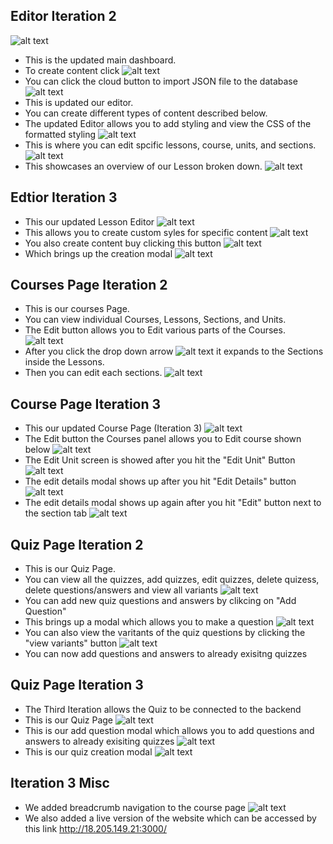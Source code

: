 ## Editor Iteration 2
![alt text](https://github.com/coreybrowndev/next-gen-financial-learning-hub/blob/master/pictures/Screenshot%202024-12-02%20at%2022.06.50.png)
- This is the updated main dashboard.
- To create content click ![alt text](https://github.com/coreybrowndev/next-gen-financial-learning-hub/blob/master/pictures/Capture.PNG)
- You can click the cloud button to import JSON file to the database 
![alt text](https://github.com/coreybrowndev/next-gen-financial-learning-hub/blob/master/pictures/Screenshot%202024-10-22%20at%2019.14.36.png)
- This is updated our editor.
- You can create different types of content described below.
- The updated Editor allows you to add styling and view the CSS of the formatted styling 
![alt text](https://cdn.discordapp.com/attachments/1183911766405677218/1313347594277224488/Screenshot_2024-12-02_at_22.20.50.png?ex=674fcdc3&is=674e7c43&hm=290a54c828d82ed857084308afb8b2334a68ef449b71b9d3052ab3355e482dca&)
- This is where you can edit spcific lessons, course, units, and sections. 
![alt text](https://github.com/coreybrowndev/next-gen-financial-learning-hub/blob/master/pictures/Screenshot%202024-10-22%20at%2019.11.11.png)
- This showcases an overview of our Lesson broken down.
![alt text](https://github.com/coreybrowndev/next-gen-financial-learning-hub/blob/master/pictures/Screenshot%202024-10-22%20at%2019.11.20.png)
## Edtior Iteration 3
- This our updated Lesson Editor
![alt text](https://github.com/coreybrowndev/next-gen-financial-learning-hub/blob/master/pictures/Screenshot_2025-02-03_at_11.20.42_PM.png)
- This allows you to create custom syles for specific content
![alt text](https://github.com/coreybrowndev/next-gen-financial-learning-hub/blob/master/pictures/Screenshot_2025-02-03_at_11.24.21_PM.png)
- You also create content buy clicking this button ![alt text](https://github.com/coreybrowndev/next-gen-financial-learning-hub/blob/master/pictures/Screenshot_2025-02-05_at_3.35.45_PM.png)
- Which brings up the creation modal
![alt text](https://github.com/coreybrowndev/next-gen-financial-learning-hub/blob/master/pictures/Screenshot_2025-02-05_at_3.38.25_PM.png)


## Courses Page Iteration 2
- This is our courses Page.
- You can view individual Courses, Lessons, Sections, and Units.
- The Edit button allows you to Edit various parts of the Courses.
![alt text](https://github.com/coreybrowndev/next-gen-financial-learning-hub/blob/master/pictures/Courses.PNG)
- After you click the drop down arrow ![alt text](https://github.com/coreybrowndev/next-gen-financial-learning-hub/blob/master/pictures/DropDown.PNG) it expands to the Sections inside the Lessons.
- Then you can edit each sections.
![alt text](https://github.com/coreybrowndev/next-gen-financial-learning-hub/blob/master/pictures/Courses_Section.PNG)
## Course Page Iteration 3
- This our updated Course Page (Iteration 3) 
![alt text](https://github.com/coreybrowndev/next-gen-financial-learning-hub/blob/master/pictures/Screenshot_2025-02-03_at_22.56.22.png)
- The Edit button the Courses panel allows you to Edit course shown below
![alt text](https://github.com/coreybrowndev/next-gen-financial-learning-hub/blob/master/pictures/Screenshot_2025-02-03_at_11.27.53_PM.png)
- The Edit Unit screen is showed after you hit the "Edit Unit" Button
![alt text](https://github.com/coreybrowndev/next-gen-financial-learning-hub/blob/master/pictures/Screenshot_2025-02-05_at_3.41.28_PM.png)
- The edit details modal shows up after you hit "Edit Details" button
![alt text](https://github.com/coreybrowndev/next-gen-financial-learning-hub/blob/master/pictures/Screenshot_2025-02-05_at_3.41.45_PM.png)
- The edit details modal shows up again after you hit "Edit" button next to the section tab
![alt text](https://github.com/coreybrowndev/next-gen-financial-learning-hub/blob/master/pictures/Screenshot_2025-02-05_at_3.41.45_PM.png)

## Quiz Page Iteration 2
- This is our Quiz Page.
- You can view all the quizzes, add quizzes, edit quizzes, delete quizess, delete questions/answers and view all variants
![alt text](https://github.com/coreybrowndev/next-gen-financial-learning-hub/blob/master/pictures/Screenshot_2025-02-05_at_3.57.23_PM.png)
- You can add new quiz questions and answers by clikcing on "Add Question"
- This brings up a modal which allows you to make a question
![alt text](https://github.com/coreybrowndev/next-gen-financial-learning-hub/blob/master/pictures/Screenshot%202024-12-02%20at%2022.03.26.png)
- You can also view the varitants of the quiz questions by clicking the "view variants" button
![alt text](https://github.com/coreybrowndev/next-gen-financial-learning-hub/blob/master/pictures/Screenshot%202024-12-02%20at%2022.03.15.png)
- You can now add questions and answers to already exisitng quizzes
## Quiz Page Iteration 3
- The Third Iteration allows the Quiz to be connected to the backend
- This is our Quiz Page
![alt text](https://github.com/coreybrowndev/next-gen-financial-learning-hub/blob/master/pictures/Screenshot_2025-02-05_at_3.41.28_PM.png)
- This is our add question modal which allows you to add questions and answers to already exisiting quizzes
![alt text](https://github.com/coreybrowndev/next-gen-financial-learning-hub/blob/master/pictures/Screenshot_2025-02-05_at_3.57.31_PM.png)
- This is our quiz creation modal
![alt text](https://github.com/coreybrowndev/next-gen-financial-learning-hub/blob/master/pictures/Screenshot_2025-02-05_at_3.57.55_PM.png)

## Iteration 3 Misc 
- We added breadcrumb navigation to the course page
![alt text](https://github.com/coreybrowndev/next-gen-financial-learning-hub/blob/master/pictures/Screenshot_2025-02-05_at_4.00.28_PM.png)
- We also added a live version of the website which can be accessed by this link http://18.205.149.21:3000/


  
